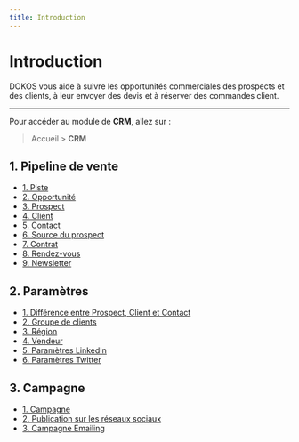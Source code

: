 ```yaml
---
title: Introduction
---
```


# Introduction

DOKOS vous aide à suivre les opportunités commerciales des prospects et des clients, à leur envoyer des devis et à réserver des commandes client.

--- 

Pour accéder au module de **CRM**, allez sur :

> Accueil > **CRM**


## 1. Pipeline de vente

- [1. Piste](/fr/crm/lead)
- [2. Opportunité](/fr/crm/opportunity)
- [3. Prospect](/fr/crm/prospect)
- [4. Client](/fr/crm/customer)
- [5. Contact](/fr/crm/contact)
- [6. Source du prospect](/fr/crm/lead_source)
- [7. Contrat](/fr/crm/contract)
- [8. Rendez-vous](/fr/crm/appointment)
- [9. Newsletter](/fr/crm/newsletter)

## 2. Paramètres

- [1. Différence entre Prospect, Client et Contact](/fr/crm/difference_between_lead_contact_and_customer)
- [2. Groupe de clients](/fr/crm/customer-group)
- [3. Région](/fr/selling/territory)
- [4. Vendeur](/fr/crm/sales-person)
- [5. Paramètres LinkedIn](/fr/crm/linkedin-settings)
- [6. Paramètres Twitter](/fr/crm/twiter-settings)

## 3. Campagne

- [1. Campagne](/fr/crm/campaing)
- [2. Publication sur les réseaux sociaux](/fr/crm/social-media-post)
- [3. Campagne Emailing](/fr/crm/email-campaign)